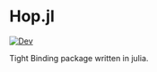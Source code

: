 # Hop.jl

[![Dev](https://img.shields.io/badge/docs-dev-blue.svg)](https://hop-developers.github.io/Hop.jl/dev/)

Tight Binding package written in julia.

